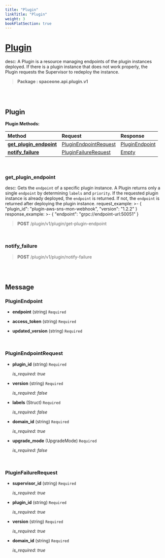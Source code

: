 ```yaml
---
title: "Plugin"
linkTitle: "Plugin"
weight: 3
bookFlatSection: true
---
```

# [Plugin](#Plugin)
desc: A Plugin is a resource managing endpoints of the plugin instances deployed. If there is a plugin instance that does not work properly, the Plugin requests the Supervisor to redeploy the instance.


>  **Package : spaceone.api.plugin.v1**

<br>
<br>

## Plugin





**Plugin Methods:**


| Method | Request | Response |
| :----- | :-------- | :-------- |
| [**get_plugin_endpoint**](./Plugin#get_plugin_endpoint) | [PluginEndpointRequest](Plugin#pluginendpointrequest) | [PluginEndpoint](./Plugin#pluginendpoint) |
| [**notify_failure**](./Plugin#notify_failure) | [PluginFailureRequest](Plugin#pluginfailurerequest) | [Empty](./Plugin#empty) |



    
<br>

### get_plugin_endpoint

desc: Gets the `endpoint` of a specific plugin instance. A Plugin returns only a single `endpoint` by determining `labels` and `priority`. If the requested plugin instance is already deployed, the `endpoint` is returned. If not, the `endpoint` is returned after deploying the plugin instance.
request_example: >-
{
"plugin_id": "plugin-aws-sns-mon-webhook",
"version": "1.2.2"
}
response_example: >-
{
"endpoint": "grpc://endpoint-url:50051"
}



> **POST** /plugin/v1/plugin/get-plugin-endpoint
>






    
<br>

### notify_failure





> **POST** /plugin/v1/plugin/notify-failure
>






    


<br>
<br>

## Message



### PluginEndpoint
* **endpoint** (string)  `Required` 

    
* **access_token** (string)  `Required` 

    
* **updated_version** (string)  `Required` 

    <br>

### PluginEndpointRequest
* **plugin_id** (string)  `Required` 

  *is_required: true*

    
* **version** (string)  `Required` 

  *is_required: false*

    
* **labels** (Struct)  `Required` 

  *is_required: false*

    
* **domain_id** (string)  `Required` 

  *is_required: true*

    
* **upgrade_mode** (UpgradeMode)  `Required` 

  *is_required: false*

    <br>

### PluginFailureRequest
* **supervisor_id** (string)  `Required` 

  *is_required: true*

    
* **plugin_id** (string)  `Required` 

  *is_required: true*

    
* **version** (string)  `Required` 

  *is_required: true*

    
* **domain_id** (string)  `Required` 

  *is_required: true*

    <br>
